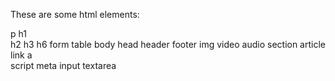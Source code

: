 These are some html elements:

p 
h1  
h2
h3
h6
form
table
body
head
header
footer
img
video
audio
section
article
link
a    
script
meta
input
textarea